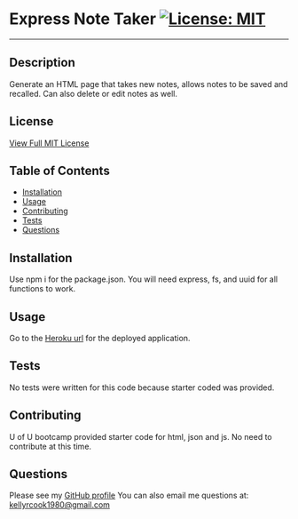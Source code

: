 
  # Express Note Taker [![License: MIT](https://img.shields.io/badge/License-MIT-yellow.svg)](https://opensource.org/licenses/MIT)
 
---
  ## Description
   Generate an HTML page that takes new notes, allows notes to be saved and recalled. Can also delete or edit notes as well.

  ## License
   [View Full MIT License](https://opensource.org/licenses/MIT)

  ## Table of Contents

  * [Installation](#installation)
  * [Usage](#usage)
  * [Contributing](#contributing)
  * [Tests](#tests)
  * [Questions](#questions)


  ## Installation
   Use npm i for the package.json. You will need express, fs, and uuid for all functions to work.

  ## Usage

   Go to the [Heroku url](https://ancient-anchorage-52824.herokuapp.com/) for the deployed application. 

  ## Tests
  No tests were written for this code because starter coded was provided.

   ## Contributing
   U of U bootcamp provided starter code for html, json and js. No need to contribute at this time.

  ## Questions
   Please see my [GitHub profile](https://github.com/profileHere)
   You can also email me questions at: kellyrcook1980@gmail.com

